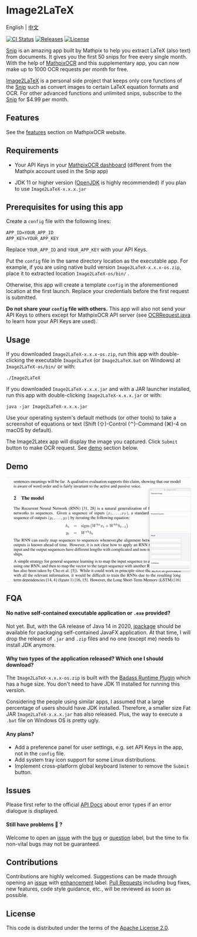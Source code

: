 # Image2LaTeX

English | [中文](./README-ZH.md)

[![CI Status](https://github.com/blaisewang/img2latex-mathpix/workflows/CI/badge.svg)](https://github.com/blaisewang/img2latex-mathpix/actions)
[![Releases](https://img.shields.io/github/v/release/blaisewang/img2latex-mathpix?include_prereleases)](https://github.com/blaisewang/img2latex-mathpix/releases)
[![License](https://img.shields.io/github/license/blaisewang/img2latex-mathpix)](https://github.com/blaisewang/img2latex-mathpix/blob/master/LICENSE)

[Snip](https://mathpix.com/) is an amazing app built by Mathpix to help you extract LaTeX (also text) from documents.
It gives you the first 50 snips for free every single month.
With the help of [MathpixOCR](https://mathpix.com/ocr/) and this supplementary app, you can now make up to 1000 OCR requests per month for free.

[Image2LaTeX](https://github.com/blaisewang/img2latex-mathpix/) is a personal side project that keeps only core functions of the [Snip](https://mathpix.com/) such as convert images to certain LaTeX equation formats and OCR.
For other advanced functions and unlimited snips, subscribe to the [Snip](https://mathpix.com/) for $4.99 per month.

## Features

See the [features](https://mathpix.com/ocr#features) section on MathpixOCR website.

## Requirements

- Your API Keys in your [MathpixOCR dashboard](https://dashboard.mathpix.com/) (different from the Mathpix account used in the Snip app)

- JDK 11 or higher version ([OpenJDK](https://openjdk.java.net/) is highly recommended) if you plan to use `Image2LaTeX-x.x.x.jar`

## Prerequisites for using this app

Create a `config` file with the following lines:

```
APP_ID=YOUR_APP_ID
APP_KEY=YOUR_APP_KEY
```

Replace `YOUR_APP_ID` and `YOUR_APP_KEY` with your API Keys.

Put the `config` file in the same directory location as the executable app.
For example, if you are using native build version `Image2LaTeX-x.x.x-os.zip`, place it to extracted location `Image2LaTeX-os/bin/` .

Otherwise, this app will create a template `config` in the aforementioned location at the first launch.
Replace your credentials before the first request is submitted.

**Do not share your `config` file with others.**
This app will also not send your API Keys to others except for MathpixOCR API server (see [OCRRequest.java](https://github.com/blaisewang/img2latex-mathpix/blob/master/src/main/java/OCRRequest.java) to learn how your API Keys are used).

## Usage

If you downloaded `Image2LaTeX-x.x.x-os.zip`, run this app with double-clicking the executable `Image2LaTeX` (or `Image2LaTeX.bat` on Windows) at `Image2LaTeX-os/bin/` or with:

```
./Image2LaTeX
```

If you downloaded `Image2LaTeX-x.x.x.jar` and with a JAR launcher installed, run this app with double-clicking `Image2LaTeX-x.x.x.jar` or with:

```
java -jar Image2LaTeX-x.x.x.jar
```

Use your operating system's default methods (or other tools) to take a screenshot of equations or text (Shift (⇧)-Control (⌃)-Command (⌘)-4 on macOS by default).

The Image2Latex app will display the image you captured.
Click `Submit` button to make OCR request.
See [demo](#Demo) section below.

## Demo

![demo](demo/demo.gif)

## FQA

#### No native self-contained executable application or `.exe` provided?

Not yet. But, with the GA release of Java 14 in 2020, [jpackage](https://jdk.java.net/jpackage/) should be available for packaging self-contained JavaFX application.
At that time, I will drop the release of `.jar` and `.zip` files and no one (except me) needs to install JDK anymore.

#### Why two types of the application released? Which one I should download?

The `Image2LaTeX-x.x.x-os.zip` is built with the [Badass Runtime Plugin](https://badass-runtime-plugin.beryx.org/releases/latest/) which has a huge size.
You don't need to have JDK 11 installed for running this version.

Considering the people using similar apps, I assumed that a large percentage of users should have JDK installed.
Therefore, a smaller size Fat JAR `Image2LaTeX-x.x.x.jar` has also released.
Plus, the way to execute a `.bat` file on Windows OS is pretty ugly.

#### Any plans?

- Add a preference panel for user settings, e.g. set API Keys in the app, not in the `config` file.
- Add system tray icon support for some Linux distributions.
- Implement cross-platform global keyboard listener to remove the `Submit` button.

## Issues

Please first refer to the official [API Docs](https://docs.mathpix.com/#error-id-types) about error types if an error dialogue is displayed.

#### Still have problems :thinking: ?

Welcome to open an [issue](https://github.com/blaisewang/img2latex-mathpix/issues) with the [bug](https://github.com/blaisewang/img2latex-mathpix/labels/bug) or [question](https://github.com/blaisewang/img2latex-mathpix/labels/question) label, but the time to fix non-vital bugs may not be guaranteed.

## Contributions

Contributions are highly welcomed.
Suggestions can be made through opening an [issue](https://github.com/blaisewang/img2latex-mathpix/issues) with [enhancement](https://github.com/blaisewang/img2latex-mathpix/labels/enhancement) label.
[Pull Requests](https://github.com/blaisewang/img2latex-mathpix/pulls) including bug fixes, new features, code style guidance, etc., will be reviewed as soon as possible.

## License

This code is distributed under the terms of the [Apache License 2.0](https://github.com/blaisewang/img2latex-mathpix/blob/master/LICENSE).
